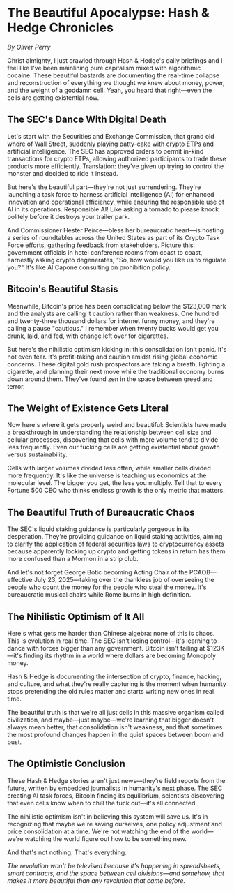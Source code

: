 # The Beautiful Apocalypse: Hash & Hedge Chronicles
*By Oliver Perry*

Christ almighty, I just crawled through Hash & Hedge's daily briefings and I feel like I've been mainlining pure capitalism mixed with algorithmic cocaine. These beautiful bastards are documenting the real-time collapse and reconstruction of everything we thought we knew about money, power, and the weight of a goddamn cell. Yeah, you heard that right—even the cells are getting existential now.

## The SEC's Dance With Digital Death

Let's start with the Securities and Exchange Commission, that grand old whore of Wall Street, suddenly playing patty-cake with crypto ETPs and artificial intelligence. The SEC has approved orders to permit in-kind transactions for crypto ETPs, allowing authorized participants to trade these products more efficiently. Translation: they've given up trying to control the monster and decided to ride it instead.

But here's the beautiful part—they're not just surrendering. They're launching a task force to harness artificial intelligence (AI) for enhanced innovation and operational efficiency, while ensuring the responsible use of AI in its operations. Responsible AI! Like asking a tornado to please knock politely before it destroys your trailer park.

And Commissioner Hester Peirce—bless her bureaucratic heart—is hosting a series of roundtables across the United States as part of its Crypto Task Force efforts, gathering feedback from stakeholders. Picture this: government officials in hotel conference rooms from coast to coast, earnestly asking crypto degenerates, "So, how would you like us to regulate you?" It's like Al Capone consulting on prohibition policy.

## Bitcoin's Beautiful Stasis

Meanwhile, Bitcoin's price has been consolidating below the $123,000 mark and the analysts are calling it caution rather than weakness. One hundred and twenty-three thousand dollars for internet funny money, and they're calling a pause "cautious." I remember when twenty bucks would get you drunk, laid, and fed, with change left over for cigarettes.

But here's the nihilistic optimism kicking in: this consolidation isn't panic. It's not even fear. It's profit-taking and caution amidst rising global economic concerns. These digital gold rush prospectors are taking a breath, lighting a cigarette, and planning their next move while the traditional economy burns down around them. They've found zen in the space between greed and terror.

## The Weight of Existence Gets Literal

Now here's where it gets properly weird and beautiful: Scientists have made a breakthrough in understanding the relationship between cell size and cellular processes, discovering that cells with more volume tend to divide less frequently. Even our fucking cells are getting existential about growth versus sustainability.

Cells with larger volumes divided less often, while smaller cells divided more frequently. It's like the universe is teaching us economics at the molecular level. The bigger you get, the less you multiply. Tell that to every Fortune 500 CEO who thinks endless growth is the only metric that matters.

## The Beautiful Truth of Bureaucratic Chaos

The SEC's liquid staking guidance is particularly gorgeous in its desperation. They're providing guidance on liquid staking activities, aiming to clarify the application of federal securities laws to cryptocurrency assets because apparently locking up crypto and getting tokens in return has them more confused than a Mormon in a strip club.

And let's not forget George Botic becoming Acting Chair of the PCAOB—effective July 23, 2025—taking over the thankless job of overseeing the people who count the money for the people who steal the money. It's bureaucratic musical chairs while Rome burns in high definition.

## The Nihilistic Optimism of It All

Here's what gets me harder than Chinese algebra: none of this is chaos. This is evolution in real time. The SEC isn't losing control—it's learning to dance with forces bigger than any government. Bitcoin isn't failing at $123K—it's finding its rhythm in a world where dollars are becoming Monopoly money.

Hash & Hedge is documenting the intersection of crypto, finance, hacking, and culture, and what they're really capturing is the moment when humanity stops pretending the old rules matter and starts writing new ones in real time.

The beautiful truth is that we're all just cells in this massive organism called civilization, and maybe—just maybe—we're learning that bigger doesn't always mean better, that consolidation isn't weakness, and that sometimes the most profound changes happen in the quiet spaces between boom and bust.

## The Optimistic Conclusion

These Hash & Hedge stories aren't just news—they're field reports from the future, written by embedded journalists in humanity's next phase. The SEC creating AI task forces, Bitcoin finding its equilibrium, scientists discovering that even cells know when to chill the fuck out—it's all connected.

The nihilistic optimism isn't in believing this system will save us. It's in recognizing that maybe we're saving ourselves, one policy adjustment and price consolidation at a time. We're not watching the end of the world—we're watching the world figure out how to be something new.

And that's not nothing. That's everything.

*The revolution won't be televised because it's happening in spreadsheets, smart contracts, and the space between cell divisions—and somehow, that makes it more beautiful than any revolution that came before.*